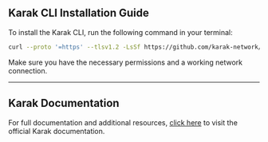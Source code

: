 ## Karak CLI Installation Guide

To install the Karak CLI, run the following command in your terminal:

``` bash
curl --proto '=https' --tlsv1.2 -LsSf https://github.com/karak-network/karak-rs/releases/download/karak-cli-v0.2.1/karak-cli-installer.sh | sh
```

Make sure you have the necessary permissions and a working network connection.

---

## Karak Documentation

For full documentation and additional resources, [click here](https://docs.karak.network) to visit the official Karak documentation.


